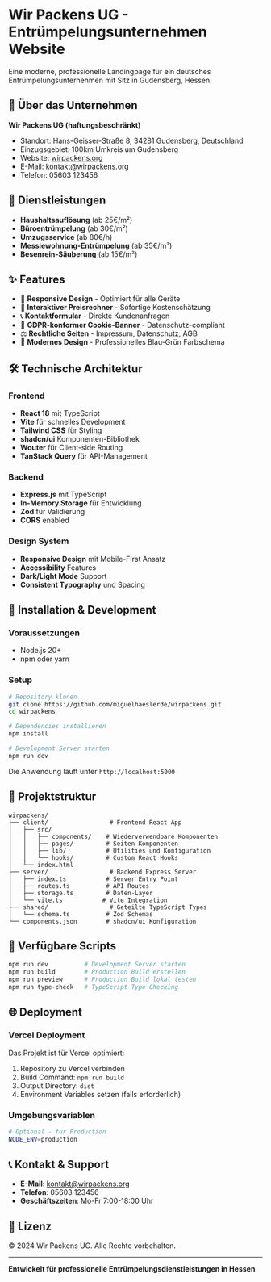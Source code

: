 # Wir Packens UG - Entrümpelungsunternehmen Website

Eine moderne, professionelle Landingpage für ein deutsches Entrümpelungsunternehmen mit Sitz in Gudensberg, Hessen.

## 🏢 Über das Unternehmen

**Wir Packens UG (haftungsbeschränkt)**
- Standort: Hans-Geisser-Straße 8, 34281 Gudensberg, Deutschland
- Einzugsgebiet: 100km Umkreis um Gudensberg
- Website: [wirpackens.org](https://wirpackens.org)
- E-Mail: kontakt@wirpackens.org
- Telefon: 05603 123456

## 🚛 Dienstleistungen

- **Haushaltsauflösung** (ab 25€/m²)
- **Büroentrümpelung** (ab 30€/m²)
- **Umzugsservice** (ab 80€/h)
- **Messiewohnung-Entrümpelung** (ab 35€/m²)
- **Besenrein-Säuberung** (ab 15€/m²)

## ✨ Features

- 📱 **Responsive Design** - Optimiert für alle Geräte
- 🧮 **Interaktiver Preisrechner** - Sofortige Kostenschätzung
- 📞 **Kontaktformular** - Direkte Kundenanfragen
- 🍪 **GDPR-konformer Cookie-Banner** - Datenschutz-compliant
- ⚖️ **Rechtliche Seiten** - Impressum, Datenschutz, AGB
- 🎨 **Modernes Design** - Professionelles Blau-Grün Farbschema

## 🛠 Technische Architektur

### Frontend
- **React 18** mit TypeScript
- **Vite** für schnelles Development
- **Tailwind CSS** für Styling
- **shadcn/ui** Komponenten-Bibliothek
- **Wouter** für Client-side Routing
- **TanStack Query** für API-Management

### Backend
- **Express.js** mit TypeScript
- **In-Memory Storage** für Entwicklung
- **Zod** für Validierung
- **CORS** enabled

### Design System
- **Responsive Design** mit Mobile-First Ansatz
- **Accessibility** Features
- **Dark/Light Mode** Support
- **Consistent Typography** und Spacing

## 🚀 Installation & Development

### Voraussetzungen
- Node.js 20+
- npm oder yarn

### Setup
```bash
# Repository klonen
git clone https://github.com/miguelhaeslerde/wirpackens.git
cd wirpackens

# Dependencies installieren
npm install

# Development Server starten
npm run dev
```

Die Anwendung läuft unter `http://localhost:5000`

## 📁 Projektstruktur

```
wirpackens/
├── client/                 # Frontend React App
│   ├── src/
│   │   ├── components/    # Wiederverwendbare Komponenten
│   │   ├── pages/         # Seiten-Komponenten
│   │   ├── lib/           # Utilities und Konfiguration
│   │   └── hooks/         # Custom React Hooks
│   └── index.html
├── server/                 # Backend Express Server
│   ├── index.ts           # Server Entry Point
│   ├── routes.ts          # API Routes
│   ├── storage.ts         # Daten-Layer
│   └── vite.ts           # Vite Integration
├── shared/                 # Geteilte TypeScript Types
│   └── schema.ts          # Zod Schemas
└── components.json        # shadcn/ui Konfiguration
```

## 🔧 Verfügbare Scripts

```bash
npm run dev          # Development Server starten
npm run build        # Production Build erstellen
npm run preview      # Production Build lokal testen
npm run type-check   # TypeScript Type Checking
```

## 🌐 Deployment

### Vercel Deployment
Das Projekt ist für Vercel optimiert:

1. Repository zu Vercel verbinden
2. Build Command: `npm run build`
3. Output Directory: `dist`
4. Environment Variables setzen (falls erforderlich)

### Umgebungsvariablen
```bash
# Optional - für Production
NODE_ENV=production
```

## 📞 Kontakt & Support

- **E-Mail**: kontakt@wirpackens.org
- **Telefon**: 05603 123456
- **Geschäftszeiten**: Mo-Fr 7:00-18:00 Uhr

## 📝 Lizenz

© 2024 Wir Packens UG. Alle Rechte vorbehalten.

---

**Entwickelt für professionelle Entrümpelungsdienstleistungen in Hessen**
